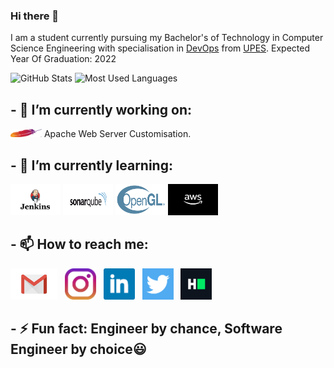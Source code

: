 
### Hi there 👋

I am a student currently pursuing my Bachelor's of Technology in Computer Science Engineering with specialisation in [DevOps](https://aws.amazon.com/devops/what-is-devops/) from [UPES](https://www.upes.ac.in/).
Expected Year Of Graduation: 2022

![GitHub Stats](https://github-readme-stats.vercel.app/api?username=Hridyanshu)
![Most Used Languages](https://github-readme-stats.vercel.app/api/top-langs/?username=Hridyanshu&layout=compact)

## - 🔭 I’m currently working on:
<p><img alt="Apache Logo" width="50px" src="https://github.com/Hridyanshu/Hridyanshu/blob/master/images/apacheLogo.jpg" /> Apache Web Server Customisation.</p>

## - 🌱 I’m currently learning:
<p><img alt="Jenkins" width="80px" height="50px" src="https://github.com/Hridyanshu/Hridyanshu/blob/master/images/jenkinsLogo.jpg" />
<img alt="sonarQube" width="80px" height="50px" src="https://github.com/Hridyanshu/Hridyanshu/blob/master/images/sonarqubeLogo.png" />
 <img alt="OpenGL" width="80px" height="50px" src="https://github.com/Hridyanshu/Hridyanshu/blob/master/images/openglLogo.png" />
 <img alt="AWS" width="80px" height="50px" src="https://github.com/Hridyanshu/Hridyanshu/blob/master/images/awsLogo.png" /></p>

## - 📫 How to reach me:
<p>
<a href="mailto:hridyanshusharma@gmail.com"><img height="50" src="https://github.com/Hridyanshu/Hridyanshu/blob/master/images/gmailLogo.png"></a>&nbsp;&nbsp;
  <a href="https://www.instagram.com/sharmahridyanshu/"><img height="50" src="https://github.com/Hridyanshu/Hridyanshu/blob/master/images/instagramLogo.jpg"></a>&nbsp;&nbsp;
<a href="https://www.linkedin.com/in/hridyanshu-sharma-2456356a/"><img height="50" src="https://github.com/Hridyanshu/Hridyanshu/blob/master/images/linkedinLogo.png"></a>&nbsp;&nbsp;
<a href="https://twitter.com/Hridyanshu_"><img height="50" src="https://github.com/Hridyanshu/Hridyanshu/blob/master/images/twitterLogo.png"></a>&nbsp;&nbsp;
<a href="https://www.hackerrank.com/Hridyanshu"><img height="50" src="https://github.com/Hridyanshu/Hridyanshu/blob/master/images/HackerRankLogo.png"></a>&nbsp;&nbsp;
</p>

## - ⚡ Fun fact: Engineer by chance, Software Engineer by choice😃

